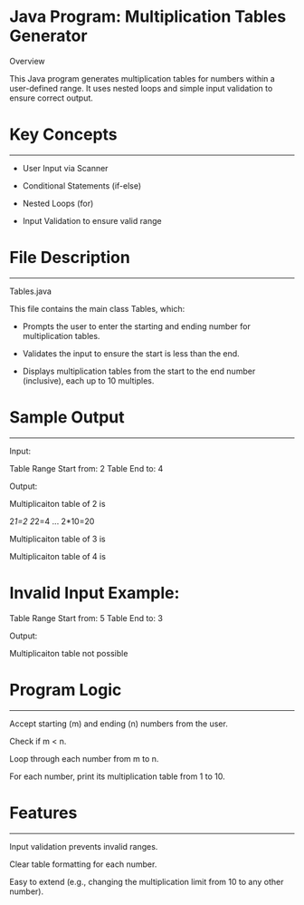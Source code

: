 # Java Program: Multiplication Tables Generator

Overview

This Java program generates multiplication tables for numbers within a user-defined range. It uses nested loops and simple input validation to ensure correct output.



# Key Concepts
--------------
* User Input via Scanner

* Conditional Statements (if-else)

* Nested Loops (for)

* Input Validation to ensure valid range



# File Description
------------------
Tables.java

This file contains the main class Tables, which:

* Prompts the user to enter the starting and ending number for multiplication tables.

* Validates the input to ensure the start is less than the end.

* Displays multiplication tables from the start to the end number (inclusive), each up to 10 multiples.



# Sample Output
---------------
Input:

Table Range Start from: 2
Table End to: 4



Output:

Multiplicaiton table of 2 is

2*1=2
2*2=4
...
2*10=20

Multiplicaiton table of 3 is

Multiplicaiton table of 4 is



# Invalid Input Example:

Table Range Start from: 5
Table End to: 3


Output:

Multiplicaiton table not possible



# Program Logic
---------------
Accept starting (m) and ending (n) numbers from the user.

Check if m < n.

Loop through each number from m to n.

For each number, print its multiplication table from 1 to 10.



# Features
----------
Input validation prevents invalid ranges.

Clear table formatting for each number.

Easy to extend (e.g., changing the multiplication limit from 10 to any other number).